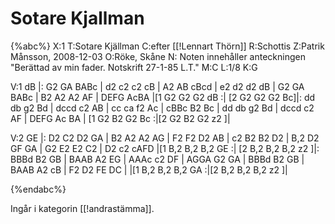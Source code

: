 # Sotare Kjallman

{%abc%}
X:1
T:Sotare Kjällman
C:efter [[!Lennart Thörn]]
R:Schottis
Z:Patrik Månsson, 2008-12-03
O:Röke, Skåne
N: Noten innehåller anteckningen "Berättad av min fader. Notskrift 27-1-85 L.T."
M:C
L:1/8
K:G

V:1
dB |: G2 GA BABc | d2 c2 c2 cB | A2 AB cBcd | e2 d2 d2 dB |
G2 GA BABc | B2 A2 A2 AF | DEFG AcBA |[1 G2 G2 G2 dB :|
[2 G2 G2 G2 Bc]|: dd db g2 Bd | dccd c2 AB | cc ca f2 Ac |
cBBc B2 Bc | dd db g2 Bd | dccd c2 AF | DEFG Ac BA |
[1 G2 B2 G2 Bc :|[2 G2 B2 G2 z2 ]|

V:2
GE |: D2 C2 D2 GA | B2 A2 A2 AG | F2 F2 D2 AB | c2 B2 B2 D2 |
B,2 D2 GF GA | G2 E2 E2 C2 | D2 c2 cAFD |[1 B,2 B,2 B,2 GE :|
[2 B,2 B,2 B,2 z2 ]|: BBBd B2 GB | BAAB A2 EG | AAAc c2 DF |
AGGA G2 GA | BBBd B2 GB | BAAB A2 cB | F2 D2 FE DC |
|[1 B,2 B,2 B,2 GA :|[2 B,2 B,2 B,2 z2 ]|

{%endabc%}

Ingår i kategorin [[!andrastämma]].
